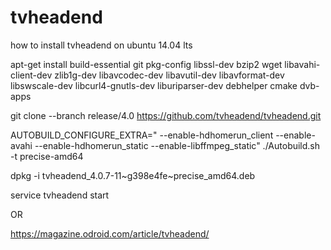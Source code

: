 # tvheadend
how to install tvheadend on ubuntu 14.04 lts 

apt-get install build-essential git pkg-config libssl-dev bzip2 wget libavahi-client-dev zlib1g-dev libavcodec-dev libavutil-dev libavformat-dev libswscale-dev libcurl4-gnutls-dev liburiparser-dev debhelper cmake dvb-apps

git clone --branch release/4.0 https://github.com/tvheadend/tvheadend.git

AUTOBUILD_CONFIGURE_EXTRA=" --enable-hdhomerun_client --enable-avahi --enable-hdhomerun_static --enable-libffmpeg_static" ./Autobuild.sh -t precise-amd64

dpkg -i tvheadend_4.0.7-11~g398e4fe~precise_amd64.deb

service tvheadend start


OR

https://magazine.odroid.com/article/tvheadend/
